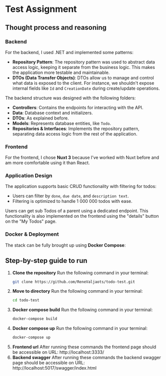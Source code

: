 # Test Assignment

## Thought process and reasoning

### Backend
For the backend, I used .NET and implemented some patterns:
- **Repository Pattern**: The repository pattern was used to abstract data access logic, keeping it separate from the business logic. This makes the application more testable and maintainable.
- **DTOs (Data Transfer Objects)**: DTOs allow us to manage and control what data is exposed to the client. For instance, we shouldn't expose internal fields like `Id` and `CreationDate` during create/update operations.

The backend structure was designed with the following folders:
- **Controllers**: Contains the endpoints for interacting with the API.
- **Data**: Database context and initializers.
- **DTOs**: As explained before.
- **Models**: Represents database entities, like `Todo`.
- **Repositories & Interfaces**: Implements the repository pattern, separating data access logic from the rest of the application.

### Frontend
For the frontend, I chose **Nuxt 3** because I’ve worked with Nuxt before and am more comfortable using it than React. 

### Application Design
The application supports basic CRUD functionality with filtering for todos:
- Users can filter by `done`, `due date`, and `description text`.
- Filtering is optimized to handle 1 000 000 todos with ease.

Users can get sub Todos of a parent using a dedicated endpoint. This functionality is also implemented on the frontend using the "details" button on the "My Todos" page. 

### Docker & Deployment
The stack can be fully brought up using **Docker Compose**:

## Step-by-step guide to run
1) **Clone the repository**  Run the following command in your terminal:
    ```bash
   git clone https://github.com/ReneValjaots/todo-test.git

2) **Move to directory**  Run the following command in your terminal:
    ```bash
   cd todo-test

3) **Docker compose build**  Run the following command in your terminal:
    ```bash
   docker-compose build

4) **Docker compose up**  Run the following command in your terminal:
    ```bash
   docker-compose up

5) **Frontend url** After running these commands the frontend page should be accessible on URL: http://localhost:3333/
6) **Backend swagger** After running these commands the backend swagger page should be accessible on URL: http://localhost:5017/swagger/index.html
